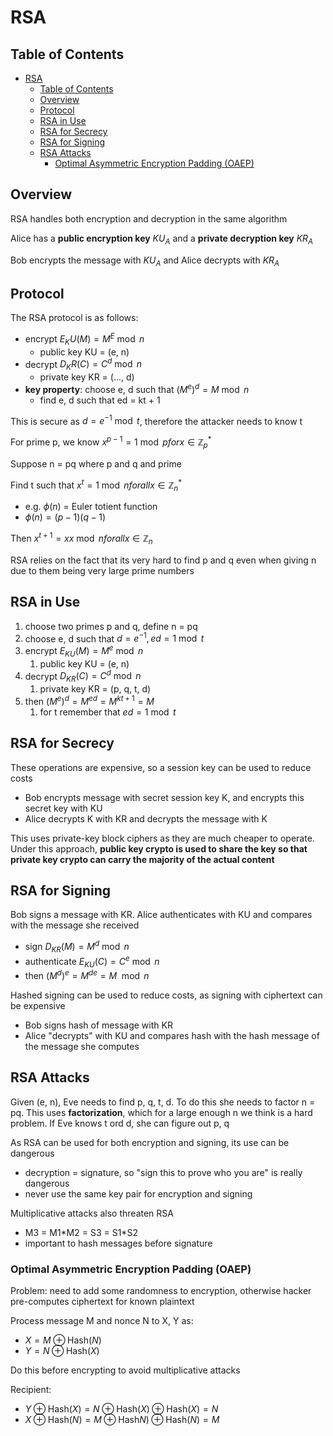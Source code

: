 # RSA

## Table of Contents

- [RSA](#rsa)
  - [Table of Contents](#table-of-contents)
  - [Overview](#overview)
  - [Protocol](#protocol)
  - [RSA in Use](#rsa-in-use)
  - [RSA for Secrecy](#rsa-for-secrecy)
  - [RSA for Signing](#rsa-for-signing)
  - [RSA Attacks](#rsa-attacks)
    - [Optimal Asymmetric Encryption Padding (OAEP)](#optimal-asymmetric-encryption-padding-oaep)

## Overview

RSA handles both encryption and decryption in the same algorithm

Alice has a **public encryption key** $KU_A$ and a **private decryption key** $KR_A$

Bob encrypts the message with $KU_A$ and Alice decrypts with $KR_A$

## Protocol

The RSA protocol is as follows:

- encrypt $E_KU(M) = M^E\bmod n$
  - public key KU = (e, n)
- decrypt $D_KR(C) = C^d\bmod n$
  - private key KR = (..., d)
- **key property**: choose e, d such that $(M^e)^d = M\bmod n$
  - find e, d such that ed = kt + 1

This is secure as $d = e^{-1}\bmod t$, therefore the attacker needs to know t

For prime p, we know $x^{p-1} = 1 \bmod p for x \in \mathbb{Z}_p^*$

Suppose n = pq where p and q and prime

Find t such that $x^t = 1\bmod n for all x \in \mathbb{Z}_n^*$

- e.g. $\phi(n)$ = Euler totient function
- $\phi(n) = (p-1)(q-1)$

Then $x^{t+1}=x x\bmod n for all x \in \mathbb{Z}_n$

RSA relies on the fact that its very hard to find p and q even when giving n due to them being very large prime numbers

## RSA in Use

1. choose two primes p and q, define n = pq
2. choose e, d such that $d = e^{-1}, ed = 1\bmod t$
3. encrypt $E_{KU}(M) = M^e\bmod n$
   1. public key KU = (e, n)
4. decrypt $D_{KR}(C) = C^d\bmod n$
   1. private key KR = (p, q, t, d)
5. then $(M^e)^d = M^{ed} = M^{kt+1} = M$
   1. for t remember that $ed = 1\bmod t$

## RSA for Secrecy

These operations are expensive, so a session key can be used to reduce costs

- Bob encrypts message with secret session key K, and encrypts this secret key with KU
- Alice decrypts K with KR and decrypts the message with K

This uses private-key block ciphers as they are much cheaper to operate. Under this approach, **public key crypto is used to share the key so that private key crypto can carry the majority of the actual content**

## RSA for Signing

Bob signs a message with KR. Alice authenticates with KU and compares with the message she received

- sign $D_{KR}(M) = M^d\bmod n$
- authenticate $E_{KU}(C) = C^e\bmod n$
- then $(M^d)^e = M^{de} = M \mod n$

Hashed signing can be used to reduce costs, as signing with ciphertext can be expensive

- Bob signs hash of message with KR
- Alice "decrypts" with KU and compares hash with the hash message of the message she computes

## RSA Attacks

Given (e, n), Eve needs to find p, q, t, d. To do this she needs to factor n = pq. This uses **factorization**, which for a large enough n we think is a hard problem. If Eve knows t ord d, she can figure out p, q

As RSA can be used for both encryption and signing, its use can be dangerous

- decryption = signature, so "sign this to prove who you are" is really dangerous
- never use the same key pair for encryption and signing

Multiplicative attacks also threaten RSA

- M3 = M1\*M2 = S3 = S1*S2
- important to hash messages before signature

### Optimal Asymmetric Encryption Padding (OAEP)

Problem: need to add some randomness to encryption, otherwise hacker pre-computes ciphertext for known plaintext

Process message M and nonce N to X, Y as:

- $X= M\oplus \textrm{Hash}(N)$
- $Y= N\oplus \textrm{Hash}(X)$

Do this before encrypting to avoid multiplicative attacks

Recipient:

- $Y\oplus \textrm{Hash}(X) = N\oplus \textrm{Hash}(X)\oplus\textrm{Hash}(X) = N$
- $X\oplus \textrm{Hash}(N) = M\oplus \textrm{Hash}N)\oplus\textrm{Hash}(N) = M$